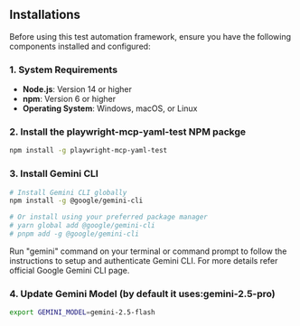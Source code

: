 ## Installations
Before using this test automation framework, ensure you have the following components installed and configured:

### 1. System Requirements

- **Node.js**: Version 14 or higher
- **npm**: Version 6 or higher
- **Operating System**: Windows, macOS, or Linux

### 2. Install the playwright-mcp-yaml-test NPM packge
```bash
npm install -g playwright-mcp-yaml-test
```
### 3. Install Gemini CLI

```bash
# Install Gemini CLI globally
npm install -g @google/gemini-cli

# Or install using your preferred package manager
# yarn global add @google/gemini-cli
# pnpm add -g @google/gemini-cli
```
Run "gemini" command on your terminal or command prompt to follow the instructions to setup and authenticate Gemini CLI. For more details refer official Google Gemini CLI page.

### 4. Update Gemini Model (by default it uses:gemini-2.5-pro)

```bash
export GEMINI_MODEL=gemini-2.5-flash
```
